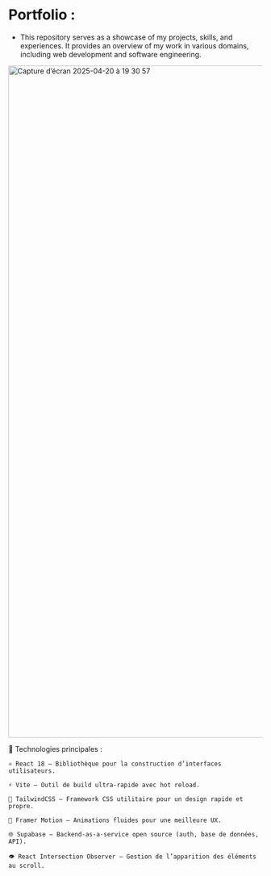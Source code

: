 # Portfolio : 

 - This repository serves as a showcase of my projects, skills, and experiences. It provides an overview of my work in various domains, including web development and software engineering.

<img width="1333" alt="Capture d’écran 2025-04-20 à 19 30 57" src="https://github.com/user-attachments/assets/064eff98-2b09-457b-8b50-183ae17c96cb" />


🧩 Technologies principales : 
    
    ⚛️ React 18 – Bibliothèque pour la construction d’interfaces utilisateurs.

    ⚡ Vite – Outil de build ultra-rapide avec hot reload.

    🎨 TailwindCSS – Framework CSS utilitaire pour un design rapide et propre.

    💫 Framer Motion – Animations fluides pour une meilleure UX.

    🌐 Supabase – Backend-as-a-service open source (auth, base de données, API).

    👁️ React Intersection Observer – Gestion de l’apparition des éléments au scroll.
